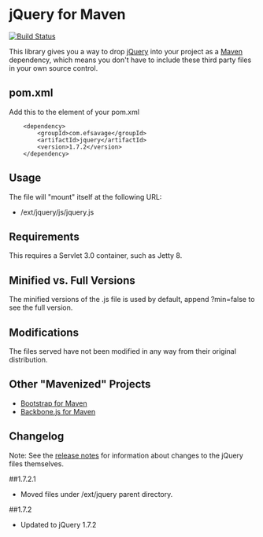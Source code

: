jQuery for Maven
=============
[![Build Status](https://secure.travis-ci.org/efsavage/jQuery-Maven.png?branch=master)](http://travis-ci.org/efsavage/jQuery-Maven)

This library gives you a way to drop [jQuery](http://jquery.com) into your project as a [Maven](maven.apache.org) dependency, which means you don't have to include these third party files in your own source control.

pom.xml
-------

Add this to the <dependencies> element of your pom.xml

		<dependency>
			<groupId>com.efsavage</groupId>
			<artifactId>jquery</artifactId>
			<version>1.7.2</version>
		</dependency>

Usage
-------
The file will "mount" itself at the following URL:

* /ext/jquery/js/jquery.js

Requirements
-------
This requires a Servlet 3.0 container, such as Jetty 8.

Minified vs. Full Versions
-------
The minified versions of the .js file is used by default, append ?min=false to see the full version.

Modifications
-------
The files served have not been modified in any way from their original distribution.

Other "Mavenized" Projects
-------
* [Bootstrap for Maven](https://github.com/efsavage/Bootstrap-Maven)
* [Backbone.js for Maven](https://github.com/efsavage/Backbone-Maven)

Changelog
-------
Note: See the [release notes](http://blog.jquery.com/2012/03/21/jquery-1-7-2-released/) for information about changes to the jQuery files themselves.

##1.7.2.1
* Moved files under /ext/jquery parent directory.

##1.7.2
* Updated to jQuery 1.7.2

